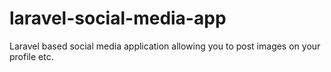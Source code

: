 # laravel-social-media-app
Laravel based social media application allowing you to post images on your profile etc.
